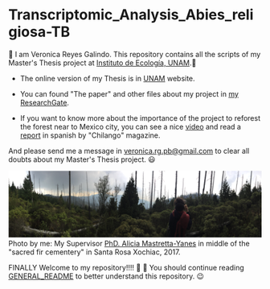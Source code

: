 # Transcriptomic_Analysis_Abies_religiosa-TB

:evergreen_tree: I am Veronica Reyes Galindo. This repository contains all the scripts of my Master's Thesis project at [Instituto de Ecología, UNAM](http://www.ecologia.unam.mx/).:evergreen_tree:

* The online version of my Thesis is in [UNAM]() website.

* You can found "The paper" and other files about my project in [my ResearchGate](https://www.researchgate.net/profile/Veronica_Reyes-Galindo).

* If you want  to know more about the importance of the project to reforest the forest near to Mexico city, you can see a nice [video](https://twitter.com/ChilangoCom/status/1028999361722761217?s=04&fbclid=IwAR2AF-Tfj_Uudgl_M0vbpxONYGhOTdIdeaDG6xD4VrQg_SFvUOPqDbJt1Uk) and read a [report](https://www.chilango.com/noticias/reportajes/desierto-de-los-leones-agoniza/amp/?__twitter_impression=true&fbclid=IwAR1kObOZYXBEytAUHqsL3OzTa3jTfeaXs8VtBfaao4tK0LjgGhIM1YAYlfE) in spanish by "Chilango" magazine.

And please send me a message in veronica.rg.pb@gmail.com to clear all doubts about my Master's Thesis project. :smiley:

![](panoramic_picture_DesiertodelosLeones.png)
Photo by me: My Supervisor [PhD. Alicia Mastretta-Yanes](http://mastrettayanes-lab.org/) in middle of the "sacred fir cementery" in Santa Rosa Xochiac, 2017.

FINALLY Welcome to my repository!!!! :tada: :confetti_ball: You should continue reading [GENERAL_README](https://github.com/VeroIarrachtai/Transcriptomic_Analysis_Abies_religiosa-TB/blob/master/GENERAL_README.md) to better understand this repository. :wink:
